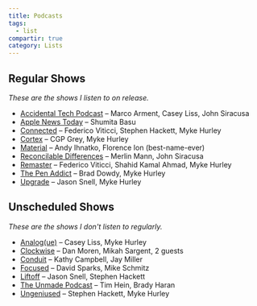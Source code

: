 ```yaml
---
title: Podcasts
tags:
  - list
compartir: true
category: Lists
---
```


## Regular Shows

_These are the shows I listen to on release._

- [Accidental Tech Podcast](https://atp.fm/) – Marco Arment, Casey Liss, John Siracusa
- [Apple News Today](https://www.google.com/url?sa=t&source=web&rct=j&opi=89978449&url=https://podcasts.apple.com/us/podcast/apple-news-today/id1473872585&ved=2ahUKEwiJvv34wPSEAxUyhIkEHXI9CekQFnoECBcQAQ&usg=AOvVaw3zJw2pbnEI4zT7dtHxQ6kl) – Shumita Basu
- [Connected](https://www.relay.fm/connected) – Federico Viticci, Stephen Hackett, Myke Hurley
- [Cortex](https://www.relay.fm/cortex) – CGP Grey, Myke Hurley
- [Material](https://www.relay.fm/material) – Andy Ihnatko, Florence Ion (best-name-ever)
- [Reconcilable Differences](https://www.relay.fm/rd) – Merlin Mann, John Siracusa
- [Remaster](https://www.relay.fm/remaster) – Federico Viticci, Shahid Kamal Ahmad, Myke Hurley
- [The Pen Addict](https://www.relay.fm/penaddict) – Brad Dowdy, Myke Hurley
- [Upgrade](https://www.relay.fm/upgrade) – Jason Snell, Myke Hurley

## Unscheduled Shows

_These are the shows I don't listen to regularly._

- [Analog(ue)](https://www.relay.fm/analogue) – Casey Liss, Myke Hurley
- [Clockwise](https://www.relay.fm/clockwise) – Dan Moren, Mikah Sargent, 2 guests
- [Conduit](https://www.relay.fm/conduit) – Kathy Campbell, Jay Miller
- [Focused](https://www.relay.fm/focused) – David Sparks, Mike Schmitz
- [Liftoff](https://www.relay.fm/liftoff) – Jason Snell, Stephen Hackett
- [The Unmade Podcast](https://www.google.com/url?sa=t&source=web&rct=j&opi=89978449&url=https://www.unmade.fm/&ved=2ahUKEwjz6LCewfSEAxXuAHkGHX7xCOoQFnoECAYQAQ&usg=AOvVaw3FhJG4xyxyfgQX7YdvRq_F) – Tim Hein, Brady Haran
- [Ungeniused](https://www.relay.fm/ungeniused) – Stephen Hackett, Myke Hurley
